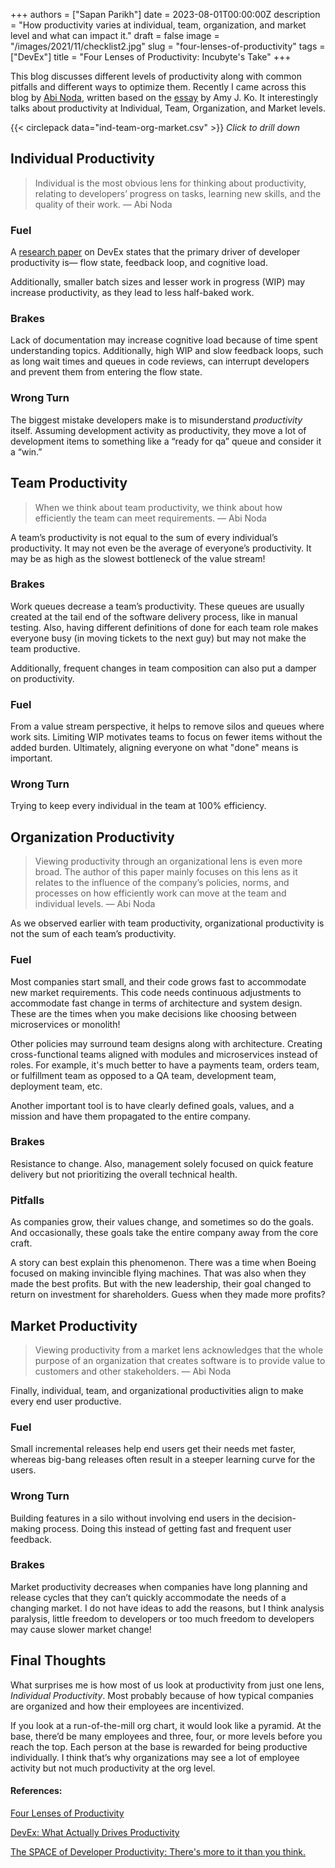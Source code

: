 +++
authors = ["Sapan Parikh"]
date = 2023-08-01T00:00:00Z
description = "How productivity varies at individual, team, organization, and market level and what can impact it."
draft = false
image = "/images/2021/11/checklist2.jpg"
slug = "four-lenses-of-productivity"
tags = ["DevEx"]
title = "Four Lenses of Productivity: Incubyte's Take"
+++


 
This blog discusses different levels of productivity along with common pitfalls and different ways to optimize them. Recently I came across this blog by [Abi Noda](https://newsletter.abinoda.com/p/four-lenses-of-productivity), written based on the [essay](https://link.springer.com/chapter/10.1007/978-1-4842-4221-6_6) by Amy J. Ko. It interestingly talks about productivity at Individual, Team, Organization, and Market levels.

{{< circlepack data="ind-team-org-market.csv" >}}
<i>Click to drill down</i>


## Individual Productivity
> Individual is the most obvious lens for thinking about productivity, relating to developers’ progress on tasks, learning new skills, and the quality of their work.
> — Abi Noda

### Fuel
A [research paper](https://dl.acm.org/doi/pdf/10.1145/3595878) on DevEx states that the primary driver of developer productivity is— flow state, feedback loop, and cognitive load.

Additionally, smaller batch sizes and lesser work in progress (WIP) may increase productivity, as they lead to less half-baked work.

### Brakes
Lack of documentation may increase cognitive load because of time spent understanding topics.
Additionally, high WIP and slow feedback loops, such as long wait times and queues in code reviews, can interrupt developers and prevent them from entering the flow state.

### Wrong Turn
The biggest mistake developers make is to misunderstand *productivity* itself. Assuming development activity as productivity, they move a lot of development items to something like a “ready for qa” queue and consider it a “win.”

## Team Productivity
> When we think about team productivity, we think about how efficiently the team can meet requirements.
> — Abi Noda

A team’s productivity is not equal to the sum of every individual’s productivity. It may not even be the average of everyone’s productivity. It may be as high as the slowest bottleneck of the value stream!

### Brakes
Work queues decrease a team’s productivity. These queues are usually created at the tail end of the software delivery process, like in manual testing. Also, having different definitions of done for each team role makes everyone busy (in moving tickets to the next guy) but may not make the team productive.

Additionally, frequent changes in team composition can also put a damper on productivity.

### Fuel
From a value stream perspective, it helps to remove silos and queues where work sits. Limiting WIP motivates teams to focus on fewer items without the added burden. Ultimately, aligning everyone on what "done" means is important.

### Wrong Turn
Trying to keep every individual in the team at 100% efficiency.

## Organization Productivity
> Viewing productivity through an organizational lens is even more broad. The author of this paper mainly focuses on this lens as it relates to the influence of the company’s policies, norms, and processes on how efficiently work can move at the team and individual levels.
> — Abi Noda

As we observed earlier with team productivity, organizational productivity is not the sum of each team’s productivity.

### Fuel
Most companies start small, and their code grows fast to accommodate new market requirements. This code needs continuous adjustments to accommodate fast change in terms of architecture and system design. These are the times when you make decisions like choosing between microservices or monolith!

Other policies may surround team designs along with architecture. Creating cross-functional teams
aligned with modules and microservices instead of roles. 
For example, it's much better to have a payments team, orders team, or fulfillment team as opposed to a QA team, development team, deployment team, etc.

Another important tool is to have clearly defined goals, values, and a mission and have them propagated to the entire company.

### Brakes
Resistance to change. Also, management solely focused on quick feature delivery but not prioritizing the overall technical health. 

### Pitfalls
As companies grow, their values change, and sometimes so do the goals. And occasionally, these goals take the entire company away from the core craft. 

A story can best explain this phenomenon. There was a time when Boeing focused on making invincible flying machines. That was also when they made the best profits. But with the new leadership, their goal changed to return on investment for shareholders. Guess when they made more profits?


## Market Productivity
> Viewing productivity from a market lens acknowledges that the whole purpose of an organization that creates software is to provide value to customers and other stakeholders.
> — Abi Noda

Finally, individual, team, and organizational productivities align to make every end user productive.

### Fuel
Small incremental releases help end users get their needs met faster, whereas big-bang releases often result in a steeper learning curve for the users.

### Wrong Turn
Building features in a silo without involving end users in the decision-making process. Doing this instead of getting fast and frequent user feedback.

### Brakes
Market productivity decreases when companies have long planning and release cycles that they can’t quickly accommodate the needs of a changing market.
I do not have ideas to add the reasons, but I think analysis paralysis, little freedom to developers or too much freedom to developers may cause slower market change!

## Final Thoughts

What surprises me is how most of us look at productivity from just one lens, *Individual Productivity*. Most probably because of how typical companies are organized and how their employees are incentivized.

If you look at a run-of-the-mill org chart, it would look like a pyramid. At the base, there’d be many employees and three, four, or more levels before you reach the top. Each person at the base is rewarded for being productive individually. I think that’s why organizations may see a lot of employee activity but not much productivity at the org level.

#### References:

[Four Lenses of Productivity](https://newsletter.abinoda.com/p/four-lenses-of-productivity)

[DevEx: What Actually Drives Productivity](https://queue.acm.org/detail.cfm?id=3595878)

[The SPACE of Developer Productivity: There's more to it than you think.](https://dl.acm.org/doi/10.1145/3454122.3454124)



